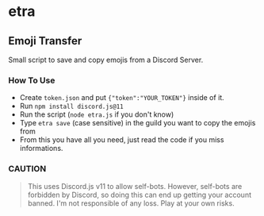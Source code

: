 # etra
## Emoji Transfer
Small script to save and copy emojis from a Discord Server. 

### How To Use
- Create `token.json` and put `{"token":"YOUR_TOKEN"}` inside of it.
- Run `npm install discord.js@11`
- Run the script (`node etra.js` if you don't know)
- Type `etra save` (case sensitive) in the guild you want to copy the emojis from
- From this you have all you need, just read the code if you miss informations.

### CAUTION
> This uses Discord.js v11 to allow self-bots. However, self-bots are forbidden by Discord, so doing this can end up getting your account banned. I'm not responsible of any loss. Play at your own risks.